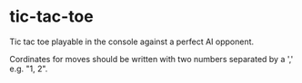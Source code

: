 # tic-tac-toe
Tic tac toe playable in the console against a perfect AI opponent.

Cordinates for moves should be written with two numbers separated by a ',' e.g. "1, 2".
